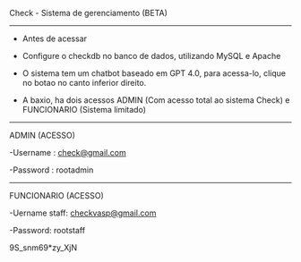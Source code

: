 Check - Sistema de gerenciamento (BETA)
____________________________________________________________________________________________________________
- Antes de acessar

- Configure o checkdb no banco de dados, utilizando MySQL e Apache
- O sistema tem um chatbot baseado em GPT 4.0, para acessa-lo, clique no botao no canto inferior direito.
- A baxio, ha dois acessos ADMIN (Com acesso total ao sistema Check) e FUNCIONARIO (Sistema limitado)
____________________________________________________________________________________________________________
ADMIN (ACESSO)

-Username : check@gmail.com

-Password : rootadmin
____________________________________________________________________________________________________________
FUNCIONARIO (ACESSO)

-Uername staff: checkvasp@gmail.com

-Password: rootstaff

9S_snm69*zy_XjN
